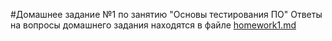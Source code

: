 #Домашнее задание №1 по занятию "Основы тестирования ПО"
Ответы на вопросы домашнего задания находятся в файле [homework1.md](homework1.md)
